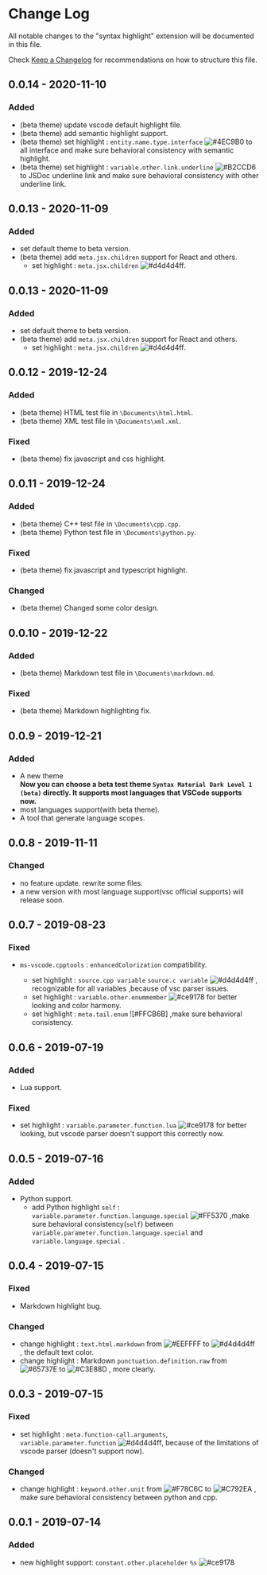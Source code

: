 <!-- markdownlint-disable MD024-->

# Change Log

All notable changes to the "syntax highlight" extension will be documented in this file.

Check [Keep a Changelog](https://keepachangelog.com/) for recommendations on how to structure this file.

[#65737e]: https://img.shields.io/badge/-%2365737E-65737E.svg
[#c3e88d]: https://img.shields.io/badge/-%23C3E88D-C3E88D.svg
[#c792ea]: https://img.shields.io/badge/-%23C792EA-C792EA.svg
[#ce9178]: https://img.shields.io/badge/-%23ce9178-ce9178.svg
[#d4d4d4ff]: https://img.shields.io/badge/-%23d4d4d4ff-d4d4d4.svg
[#eeffff]: https://img.shields.io/badge/-%23EEFFFF-EEFFFF.svg
[#f78c6c]: https://img.shields.io/badge/-%23F78C6C-F78C6C.svg
[#ff5370]: https://img.shields.io/badge/-%23FF5370-FF5370.svg
[#4ec9b0]: https://img.shields.io/badge/-%234EC9B0-4EC9B0.svg
[#b2ccd6]: https://img.shields.io/badge/-%23B2CCD6-B2CCD6.svg

## 0.0.14 - 2020-11-10

### Added

- (beta theme) update vscode default highlight file.
- (beta theme) add semantic highlight support.
- (beta theme) set highlight : `entity.name.type.interface` ![#4EC9B0] to all interface and make sure behavioral consistency with semantic highlight.
- (beta theme) set highlight : `variable.other.link.underline` ![#B2CCD6] to JSDoc underline link and make sure behavioral consistency with other underline link.

## 0.0.13 - 2020-11-09

### Added

- set default theme to beta version.
- (beta theme) add `meta.jsx.children` support for React and others.
  - set highlight : `meta.jsx.children` ![#d4d4d4ff].

## 0.0.13 - 2020-11-09

### Added

- set default theme to beta version.
- (beta theme) add `meta.jsx.children` support for React and others.
  - set highlight : `meta.jsx.children` ![#d4d4d4ff].

## 0.0.12 - 2019-12-24

### Added

- (beta theme) HTML test file in `\Documents\html.html`.
- (beta theme) XML test file in `\Documents\xml.xml`.

### Fixed

- (beta theme) fix javascript and css highlight.

## 0.0.11 - 2019-12-24

### Added

- (beta theme) C++ test file in `\Documents\cpp.cpp`.
- (beta theme) Python test file in `\Documents\python.py`.

### Fixed

- (beta theme) fix javascript and typescript highlight.

### Changed

- (beta theme) Changed some color design.

## 0.0.10 - 2019-12-22

### Added

- (beta theme) Markdown test file in `\Documents\markdown.md`.

### Fixed

- (beta theme) Markdown highlighting fix.

## 0.0.9 - 2019-12-21

### Added

- A new theme  
  **Now you can choose a beta test theme `Syntax Material Dark Level 1 (beta)` directly. It supports most languages that VSCode supports now.**
- most languages support(with beta theme).
- A tool that generate language scopes.

## 0.0.8 - 2019-11-11

### Changed

- no feature update. rewrite some files.
- a new version with most language support(vsc official supports) will release soon.

## 0.0.7 - 2019-08-23

### Fixed

- `ms-vscode.cpptools` : `enhancedColorization` compatibility.

  - set highlight : `source.cpp variable` `source.c variable` ![#d4d4d4ff] , recognizable for all variables ,because of vsc parser issues.
  - set highlight : `variable.other.enummember` ![#ce9178] for better looking and color harmony.
  - set highlight : `meta.tail.enum` ![#FFCB6B] ,make sure behavioral consistency.

## 0.0.6 - 2019-07-19

### Added

- Lua support.

### Fixed

- set highlight : `variable.parameter.function.lua` ![#ce9178] for better looking, but vscode parser doesn't support this correctly now.

## 0.0.5 - 2019-07-16

### Added

- Python support.
  - add Python highlight `self` : `variable.parameter.function.language.special` ![#FF5370] ,make sure behavioral consistency(`self`) between `variable.parameter.function.language.special` and `variable.language.special` .

## 0.0.4 - 2019-07-15

### Fixed

- Markdown highlight bug.

### Changed

- change highlight : `text.html.markdown` from ![#EEFFFF] to ![#d4d4d4ff] , the default text color.
- change highlight : Markdown `punctuation.definition.raw` from ![#65737E] to ![#C3E88D] , more clearly.

## 0.0.3 - 2019-07-15

### Fixed

- set highlight : `meta.function-call.arguments`, `variable.parameter.function` ![#d4d4d4ff], because of the limitations of vscode parser (doesn't support now).

### Changed

- change highlight : `keyword.other.unit` from ![#F78C6C] to ![#C792EA] , make sure behavioral consistency between python and cpp.

## 0.0.1 - 2019-07-14

### Added

- new highlight support: `constant.other.placeholder` `%s` ![#ce9178]

